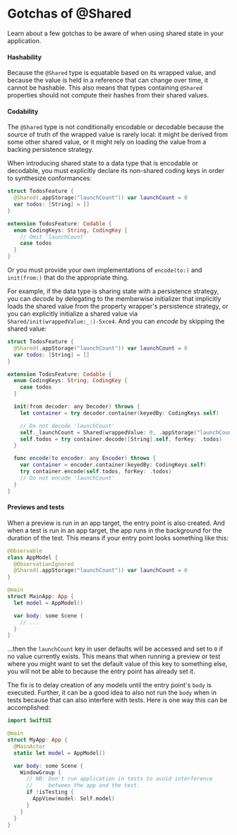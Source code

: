 # Gotchas of @Shared

Learn about a few gotchas to be aware of when using shared state in your application.

#### Hashability

Because the `@Shared` type is equatable based on its wrapped value, and because the value is held 
in a reference that can change over time, it cannot be hashable. This also means that types
containing `@Shared` properties should not compute their hashes from their shared values.

#### Codability

The `@Shared` type is not conditionally encodable or decodable because the source of truth of the 
wrapped value is rarely local: it might be derived from some other shared value, or it might rely on 
loading the value from a backing persistence strategy.

When introducing shared state to a data type that is encodable or decodable, you must explicitly
declare its non-shared coding keys in order to synthesize conformances:

```swift
struct TodosFeature {
  @Shared(.appStorage("launchCount")) var launchCount = 0
  var todos: [String] = []
}

extension TodosFeature: Codable {
  enum CodingKeys: String, CodingKey {
    // Omit 'launchCount'
    case todos
  }
}
```

Or you must provide your own implementations of `encode(to:)` and `init(from:)` that do the
appropriate thing.

For example, if the data type is sharing state with a persistence strategy, you can _decode_ by 
delegating to the memberwise initializer that implicitly loads the shared value from the property 
wrapper's persistence strategy, or you can explicitly initialize a shared value via
``Shared/init(wrappedValue:_:)-5xce4``. And you can _encode_ by skipping the shared value:

```swift
struct TodosFeature {
  @Shared(.appStorage("launchCount")) var launchCount = 0
  var todos: [String] = []
}

extension TodosFeature: Codable {
  enum CodingKeys: String, CodingKey {
    case todos
  }

  init(from decoder: any Decoder) throws {
    let container = try decoder.container(keyedBy: CodingKeys.self)

    // Do not decode 'launchCount'
    self._launchCount = Shared(wrappedValue: 0, .appStorage("launchCount"))
    self.todos = try container.decode([String].self, forKey: .todos)
  }

  func encode(to encoder: any Encoder) throws {
    var container = encoder.container(keyedBy: CodingKeys.self)
    try container.encode(self.todos, forKey: .todos)
    // Do not encode 'launchCount'
  }
}
```

#### Previews and tests

When a preview is run in an app target, the entry point is also created. And when a test is run in
an app target, the app runs in the background for the duration of the test. This means if your entry
point looks something like this:

```swift
@Observable
class AppModel {
  @ObservationIgnored
  @Shared(.appStorage("launchCount")) var launchCount = 0
}

@main
struct MainApp: App {
  let model = AppModel()

  var body: some Scene {
    // ...
  }
}
```

…then the `launchCount` key in user defaults will be accessed and set to `0` if no value currently
exists. This means that when running a preview or test where you might want to set the default value
of this key to something else, you will not be able to because the entry point has already set
it.

The fix is to delay creation of any models until the entry point's `body` is executed. Further, it
can be a good idea to also not run the `body` when in tests because that can also interfere with
tests. Here is one way this can be accomplished:

```swift
import SwiftUI

@main
struct MyApp: App {
  @MainActor
  static let model = AppModel()

  var body: some Scene {
    WindowGroup {
      // NB: Don't run application in tests to avoid interference 
      //     between the app and the test.
      if !isTesting {
        AppView(model: Self.model)
      }
    }
  }
}
```
